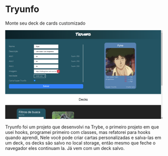 # Tryunfo
 Monte seu deck de cards customizado

<img src="https://github.com/BrunoCBart/brunocbart.github.io/blob/master/assets/images/tryunfo-desc.png"/>

Tryunfo foi um projeto que desenvolvi na Trybe, o primeiro projeto em que usei hooks, programei primeiro com classes, mas refatorei para hooks quando aprendi, Nele você pode criar cartas personalizadas e salva-las em um deck, os decks são salvo no local storage, então mesmo que feche o navegador eles continuam la. Já vem com um deck salvo.
